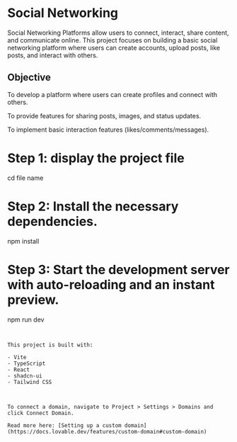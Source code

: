 # Social Networking
Social Networking Platforms allow users to connect, interact, share content, and communicate online. This project focuses on building a basic social networking platform where users can create accounts, upload posts, like posts, and interact with others.
## Objective

To develop a platform where users can create profiles and connect with others.

To provide features for sharing posts, images, and status updates.

To implement basic interaction features (likes/comments/messages).

# Step 1: display the project file
cd file name

# Step 2: Install the necessary dependencies.
npm install

# Step 3: Start the development server with auto-reloading and an instant preview.
npm run dev
```


This project is built with:

- Vite
- TypeScript
- React
- shadcn-ui
- Tailwind CSS



To connect a domain, navigate to Project > Settings > Domains and click Connect Domain.

Read more here: [Setting up a custom domain](https://docs.lovable.dev/features/custom-domain#custom-domain)
